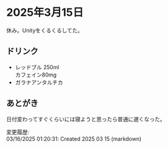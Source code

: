 # 2025年3月15日

休み。Unityをくるくるしてた。

## ドリンク

- レッドブル 250ml  
カフェイン80mg
- ガラナアンタルチカ

## あとがき

日付変わってすぐくらいには寝ようと思ったら普通に遅くなった。

変更履歴:  
03/16/2025 01:20:31: Created 2025 03 15 (markdown)  

